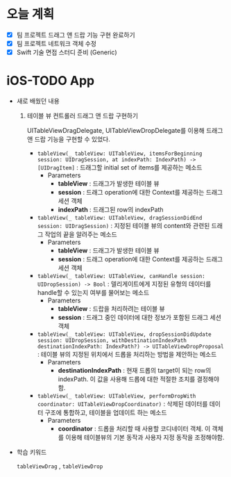 # 오늘 계획

- [x] 팀 프로젝트 드래그 앤 드랍 기능 구현 완료하기
- [x] 팀 프로젝트 네트워크 객체 수정
- [x] Swift 기술 면접 스터디 준비 (Generic)

# 

# iOS-TODO App

- 새로 배웠던 내용

	1. 테이블 뷰 컨트롤러 드래그 앤 드랍 구현하기

		UITableViewDragDelegate, UITableViewDropDelegate를 이용해 드래그 앤 드랍 기능을 구현할 수 있었다.

		- `tableView(_ tableView: UITableView, itemsForBeginning session: UIDragSession, at indexPath: IndexPath) -> [UIDragItem]` : 드래그할 initial set of items를 제공하는 메소드
			- Parameters
				- **tableView** : 드래그가 발생한 테이블 뷰
				- **session** : 드래그 operation에 대한 Context를 제공하는 드래그 세션 객체
				- **indexPath** : 드래그된 row의 indexPath
		- `tableView(_ tableView: UITableView, dragSessionDidEnd session: UIDragSession)` : 지정된 테이블 뷰의 content와 관련된 드래그 작업의 끝을 알려주는 메소드
			- Parameters
				- **tableView** : 드래그가 발생한 테이블 뷰
				- **session** : 드래그 operation에 대한 Context를 제공하는 드래그 세션 객체
		- `tableView(_ tableView: UITableView, canHandle session: UIDropSession) -> Bool` : 델리게이트에게 지정된 유형의 데이터를 handle할 수 있는지 여부를 물어보는 메소드
			- Parameters
				- **tableView** : 드랍을 처리하려는 테이블 뷰
				- **session** : 드래그 중인 데이터에 대한 정보가 포함된 드래그 세션 객체
		- `tableView(_ tableView: UITableView, dropSessionDidUpdate session: UIDropSession, withDestinationIndexPath destinationIndexPath: IndexPath?) -> UITableViewDropProposal` : 테이블 뷰의 지정된 위치에서 드롭을 처리하는 방법을 제안하는 메소드
			- Parameters
				- **destinationIndexPath** : 현재 드롭의 target이 되는 row의 indexPath. 이 값을 사용해 드롭에 대한 적절한 조치를 결정해야함.
		- `tableView(_ tableView: UITableView, performDropWith coordinator: UITableViewDropCoordinator)` : 삭제된 데이터를 데이터 구조에 통합하고, 테이블을 업데이트 하는 메소드
			- Parameters
				- **coordinator** : 드롭을 처리할 때 사용할 코디네이터 객체. 이 객체를 이용해 테이블뷰의 기본 동작과 사용자 지정 동작을 조정해야함.

-  학습 키워드

	`tableViewDrag` , `tableViewDrop`
